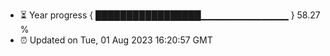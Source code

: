 - ⏳ Year progress { █████████████████▁▁▁▁▁▁▁▁▁▁▁▁▁ } 58.27 %
- ⏰ Updated on Tue, 01 Aug 2023 16:20:57 GMT

